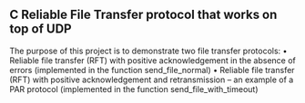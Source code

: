 ## C Reliable File Transfer protocol that works on top of UDP 

The purpose of this project is to demonstrate two file transfer protocols: 
• Reliable file transfer (RFT) with positive acknowledgement in the absence of errors 
(implemented in the function send_file_normal) 
• Reliable file transfer (RFT) with positive acknowledgement and retransmission  – an example 
of a PAR protocol (implemented in the function send_file_with_timeout) 
